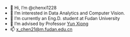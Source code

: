 - 👋 Hi, I’m @chenxi1228
- 👀 I’m interested in Data Analytics and Computer Vision.
- 🌱 I’m currently an Eng.D. student at Fudan University
- 💞️ I’m advised by Professor [Yun Xiong](https://datascience.fudan.edu.cn/e1/61/c13398a123233/page.htm)
- 📫 x_chen21@m.fudan.edu.cn

<!---
chenxi1228/chenxi1228 is a ✨ special ✨ repository because its `README.md` (this file) appears on your GitHub profile.
You can click the Preview link to take a look at your changes.
--->
